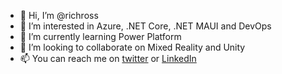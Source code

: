- 👋 Hi, I’m @richross
- 👀 I’m interested in Azure, .NET Core, .NET MAUI and DevOps
- 🌱 I’m currently learning Power Platform
- 💞️ I’m looking to collaborate on Mixed Reality and Unity
- 📫 You can reach me on [twitter](https://twitter.com/rich_ross) or [LinkedIn](https://www.linkedin.com/in/rrossmsft/)
<!---
richross/richross is a ✨ special ✨ repository because its `README.md` (this file) appears on your GitHub profile.
You can click the Preview link to take a look at your changes.
--->
